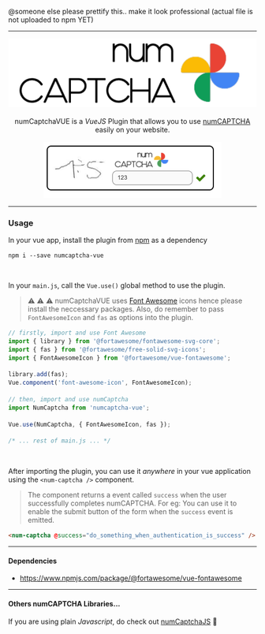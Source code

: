 @someone else please prettify this.. make it look professional (actual file is not uploaded to npm YET)

---

<div align="center">
  <img src="./static/logo.png">
</div>

<br />

<div align="center">numCaptchaVUE is a <i>VueJS</i> Plugin that allows you to use <u>numCAPTCHA</u> easily on your website.</div>

<br />

<div align="center">
  <img src="./static/numCaptcha-1.png">
</div>

---

### Usage

In your vue app, install the plugin from [npm](https://www.npmjs.com/get-npm) as a dependency

```
npm i --save numcaptcha-vue
```

<br />

In your `main.js`, call the `Vue.use()` global method to use the plugin.

> :warning: :warning: :warning: numCaptchaVUE uses [Font Awesome](https://www.npmjs.com/package/@fortawesome/vue-fontawesome) icons hence please install the neccessary packages. Also, do remember to pass `FontAwesomeIcon` and `fas` as options into the plugin.

```js
// firstly, import and use Font Awesome
import { library } from '@fortawesome/fontawesome-svg-core';
import { fas } from '@fortawesome/free-solid-svg-icons';
import { FontAwesomeIcon } from '@fortawesome/vue-fontawesome';

library.add(fas);
Vue.component('font-awesome-icon', FontAwesomeIcon);

// then, import and use numCaptcha
import NumCaptcha from 'numcaptcha-vue';

Vue.use(NumCaptcha, { FontAwesomeIcon, fas });

/* ... rest of main.js ... */
```

<br />

After importing the plugin, you can use it _anywhere_ in your vue application using the `<num-captcha />` component.

> The component returns a event called `success` when the user successfully completes numCAPTCHA. For eg: You can use it to enable the submit button of the form when the `success` event is emitted.

```html
<num-captcha @success="do_something_when_authentication_is_success" />
```

---

#### Dependencies

- https://www.npmjs.com/package/@fortawesome/vue-fontawesome

---

#### Others numCAPTCHA Libraries...

If you are using plain _Javascript_, do check out [numCaptchaJS](https://github.com/Kabbage-Babbage/libraryJS) :tada:
